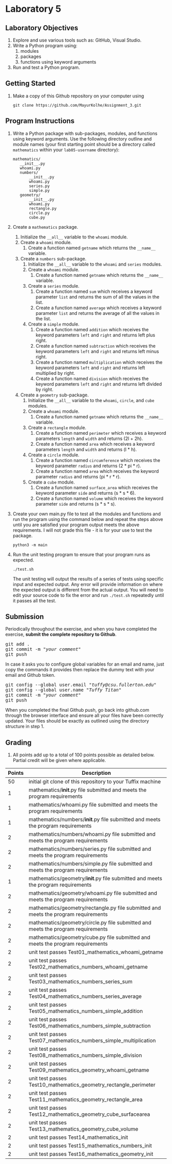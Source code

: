 # Laboratory 5

## Laboratory Objectives
1. Explore and use various tools such as: GitHub, Visual Studio.
1. Write a Python program using:
     1. modules
     2. packages
     3. functions using keyword arguments
1. Run and test a Python program.

## Getting Started

1. Make a copy of this Github repository on your computer using
    ```
    git clone https://github.com/MayurKolhe/Assignment_3.git
    ```
     
## Program Instructions
1. Write a Python package with sub-packages, modules, and functions using keyword arguments.  Use the following directory outline and module names (your first starting point should be a directory called `mathematics` within your `lab05-username` directory):
     ```
	mathematics/
		__init__.py
		whoami.py
		numbers/
			__init__.py
			whoami.py
			series.py
			simple.py
		geometry/
			__init__.py
			whoami.py
			rectangle.py
			circle.py
			cube.py
     ```

1. Create a `mathematics` package.
     1. Initialize the `__all__` variable to the `whoami` module.
     1. Create a `whoami` module.
          1. Create a function named `getname` which returns the `__name__` variable.
     1. Create a `numbers` sub-package.
          1. Initialize the `__all__` variable to the `whoami` and `series` modules.
          1. Create a `whoami` module.
               1. Create a function named `getname` which returns the `__name__` variable.
          1. Create a `series` module.
               1. Create a function named `sum` which receives a keyword parameter `list` and returns the sum of all the values in the list.
               1. Create a function named `average` which receives a keyword parameter `list` and returns the average of all the values in the list.
          1. Create a `simple` module.
               1. Create a function named `addition` which receives the keyword parameters `left` and `right` and returns left plus right.
               1. Create a function named `subtraction` which receives the keyword parameters `left` and `right` and returns left minus right.
               1. Create a function named `multiplication` which receives the keyword parameters `left` and `right` and returns left multiplied by right.
               1. Create a function named `division` which receives the keyword parameters `left` and `right` and returns left divided by right.
     1. Create a `geometry` sub-package.
          1. Initialize the `__all__` variable to the `whoami`, `circle`, and `cube` modules.
          1. Create a `whoami` module.
               1. Create a function named `getname` which returns the `__name__` variable.
          1. Create a `rectangle` module.
               1. Create a function named `perimeter` which receives a keyword parameters `length` and `width` and returns (2l + 2h).
               1. Create a function named `area` which receives a keyword parameters `length` and `width` and returns (l * h).
          1. Create a `circle` module.
               1. Create a function named `circumference` which receives the keyword parameter `radius` and returns (2 * pi * r).
               1. Create a function named `area` which receives the keyword parameter `radius` and returns (pi * r * r).
          1. Create a `cube` module.
               1. Create a function named `surface_area` which receives the keyword parameter `side` and returns (s * s * 6).
               1. Create a function named `volume` which receives the keyword parameter `side` and returns (s * s * s).
5. Create your own main.py file to test all the modules and functions and run the program using the command below and repeat the steps above until you are satisfied your program output meets the above requirements. I will not grade this file - it is for your use to test the package.

    ```
    python3 -m main
    ```

1. Run the unit testing program to ensure that your program runs as expected.

    ```
    ./test.sh
    ```
       
    The unit testing will output the results of a series of tests using specific input and expected output.  Any error will provide information on where the expected output is different from the actual output.  You will need to edit your source code to fix the error and run `./test.sh` repeatedly until it passes all the test.

## Submission
Periodically throughout the exercise, and when you have completed the exercise, **submit the complete repository to Github**.

   <pre>git add .<br>git commit -m "<i>your comment</i>"<br>git push</pre>

In case it asks you  to configure global variables for an email and name, just copy the commands it provides then replace the dummy text with your email and Github token.

   <pre>git config --global user.email "<i>tuffy@csu.fullerton.edu</i>"<br>git config --global user.name "<i>Tuffy Titan</i>"<br>git commit -m "<i>your comment</i>"<br>git push</pre>

When you completed the final Github push, go back into github.com through the browser interface and ensure all your files have been correctly updated.  Your files should be exactly as outlined using the directory structure in step 1.
    
## Grading
1. All points add up to a total of 100 points possible as detailed below.  Partial credit will be given where applicable.

| Points | Description |
| --- | --- |
|50|initial git clone of this repository to your Tuffix machine|
|1|mathematics/__init__.py file submitted and meets the program requirements |
|1|mathematics/whoami.py file submitted and meets the program requirements |
|1|mathematics/numbers/__init__.py file submitted and meets the program requirements |
|2|mathematics/numbers/whoami.py file submitted and meets the program requirements |
|2|mathematics/numbers/series.py file submitted and meets the program requirements |
|2|mathematics/numbers/simple.py file submitted and meets the program requirements |
|1|mathematics/geometry/__init__.py file submitted and meets the program requirements |
|2|mathematics/geometry/whoami.py file submitted and meets the program requirements |
|2|mathematics/geometry/rectangle.py file submitted and meets the program requirements |
|2|mathematics/geometry/circle.py file submitted and meets the program requirements |
|2|mathematics/geometry/cube.py file submitted and meets the program requirements |
|2|unit test passes Test01_mathematics_whoami_getname|
|2|unit test passes Test02_mathematics_numbers_whoami_getname|
|2|unit test passes Test03_mathematics_numbers_series_sum|
|2|unit test passes Test04_mathematics_numbers_series_average|
|2|unit test passes Test05_mathematics_numbers_simple_addition|
|2|unit test passes Test06_mathematics_numbers_simple_subtraction|
|2|unit test passes Test07_mathematics_numbers_simple_multiplication|
|2|unit test passes Test08_mathematics_numbers_simple_division|
|2|unit test passes Test09_mathematics_geometry_whoami_getname|
|2|unit test passes Test10_mathematics_geometry_rectangle_perimeter|
|2|unit test passes Test11_mathematics_geometry_rectangle_area|
|2|unit test passes Test12_mathematics_geometry_cube_surfacearea|
|2|unit test passes Test13_mathematics_geometry_cube_volume|
|2|unit test passes Test14_mathematics_init|
|2|unit test passes Test15_mathematics_numbers_init|
|2|unit test passes Test16_mathematics_geometry_init|
